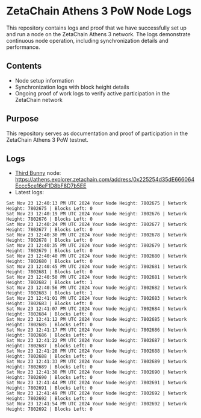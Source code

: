 # ZetaChain Athens 3 PoW Node Logs
This repository contains logs and proof that we have successfully set up and run a node on the ZetaChain Athens 3 network. The logs demonstrate continuous node operation, including synchronization details and performance.

## Contents
- Node setup information
- Synchronization logs with block height details
- Ongoing proof of work logs to verify active participation in the ZetaChain network

## Purpose
This repository serves as documentation and proof of participation in the ZetaChain Athens 3 PoW testnet.

## Logs

- [Third Bunny](https://thirdbunny.xyz/) node: https://athens.explorer.zetachain.com/address/0x225254d35dE666064Eccc5ce16eF1D8bF8D7b5EE
- Latest logs:
```
Sat Nov 23 12:40:13 PM UTC 2024 Your Node Height: 7802675 | Network Height: 7802675 | Blocks Left: 0
Sat Nov 23 12:40:19 PM UTC 2024 Your Node Height: 7802676 | Network Height: 7802676 | Blocks Left: 0
Sat Nov 23 12:40:24 PM UTC 2024 Your Node Height: 7802677 | Network Height: 7802677 | Blocks Left: 0
Sat Nov 23 12:40:30 PM UTC 2024 Your Node Height: 7802678 | Network Height: 7802678 | Blocks Left: 0
Sat Nov 23 12:40:35 PM UTC 2024 Your Node Height: 7802679 | Network Height: 7802679 | Blocks Left: 0
Sat Nov 23 12:40:40 PM UTC 2024 Your Node Height: 7802680 | Network Height: 7802680 | Blocks Left: 0
Sat Nov 23 12:40:45 PM UTC 2024 Your Node Height: 7802681 | Network Height: 7802681 | Blocks Left: 0
Sat Nov 23 12:40:50 PM UTC 2024 Your Node Height: 7802681 | Network Height: 7802682 | Blocks Left: 1
Sat Nov 23 12:40:56 PM UTC 2024 Your Node Height: 7802682 | Network Height: 7802683 | Blocks Left: 1
Sat Nov 23 12:41:01 PM UTC 2024 Your Node Height: 7802683 | Network Height: 7802683 | Blocks Left: 0
Sat Nov 23 12:41:07 PM UTC 2024 Your Node Height: 7802684 | Network Height: 7802684 | Blocks Left: 0
Sat Nov 23 12:41:12 PM UTC 2024 Your Node Height: 7802685 | Network Height: 7802685 | Blocks Left: 0
Sat Nov 23 12:41:17 PM UTC 2024 Your Node Height: 7802686 | Network Height: 7802686 | Blocks Left: 0
Sat Nov 23 12:41:22 PM UTC 2024 Your Node Height: 7802687 | Network Height: 7802687 | Blocks Left: 0
Sat Nov 23 12:41:28 PM UTC 2024 Your Node Height: 7802688 | Network Height: 7802688 | Blocks Left: 0
Sat Nov 23 12:41:33 PM UTC 2024 Your Node Height: 7802689 | Network Height: 7802689 | Blocks Left: 0
Sat Nov 23 12:41:38 PM UTC 2024 Your Node Height: 7802690 | Network Height: 7802690 | Blocks Left: 0
Sat Nov 23 12:41:44 PM UTC 2024 Your Node Height: 7802691 | Network Height: 7802691 | Blocks Left: 0
Sat Nov 23 12:41:49 PM UTC 2024 Your Node Height: 7802692 | Network Height: 7802692 | Blocks Left: 0
Sat Nov 23 12:41:54 PM UTC 2024 Your Node Height: 7802692 | Network Height: 7802692 | Blocks Left: 0
```

